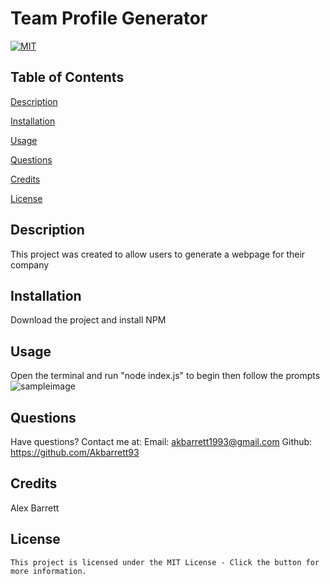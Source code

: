 # Team Profile Generator

  [![MIT](https://img.shields.io/badge/License-MIT-yellow.svg)](https://lbesson.mit-license.org/)

  ## Table of Contents

  [Description](#description)

  [Installation](#installation)

  [Usage](#usage)

  [Questions](#questions)

  [Credits](#credits)

  [License](#license)

  ## Description
  This project was created to allow users to generate a webpage for their company

  ## Installation
  Download the project and install NPM

  ## Usage
  Open the terminal and run "node index.js" to begin then follow the prompts
  ![sampleimage](https://user-images.githubusercontent.com/118003612/230657065-b490d744-6269-42b9-9615-61b49fc1b4b6.png)

  ## Questions
  Have questions? Contact me at:
  Email: akbarrett1993@gmail.com
  Github: https://github.com/Akbarrett93

  ## Credits
  Alex Barrett

  ## License
    This project is licensed under the MIT License - Click the button for more information.
